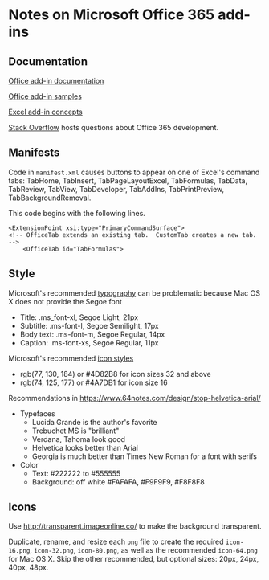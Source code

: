 # Notes on Microsoft Office 365 add-ins

## Documentation

[Office add-in documentation](https://docs.microsoft.com/office/dev/add-ins/overview/office-add-ins)

[Office add-in samples](https://github.com/officedev)

[Excel add-in concepts](https://docs.microsoft.com/en-us/office/dev/add-ins/excel/excel-add-ins-core-concepts)

[Stack Overflow](http://stackoverflow.com/questions/tagged/office-js+API) hosts questions about Office 365 development.

## Manifests

Code in `manifest.xml` causes buttons to appear on one of Excel's command tabs: TabHome, TabInsert, TabPageLayoutExcel, TabFormulas, TabData, TabReview, TabView, TabDeveloper, TabAddIns, TabPrintPreview, TabBackgroundRemoval.

This code begins with the following lines.

    <ExtensionPoint xsi:type="PrimaryCommandSurface">
    <!-- OfficeTab extends an existing tab.  CustomTab creates a new tab. -->
        <OfficeTab id="TabFormulas">

## Style

Microsoft's recommended [typography](https://docs.microsoft.com/en-us/office/dev/add-ins/design/add-in-typography) can be problematic because Mac OS X does not provide the Segoe font

- Title: .ms_font-xl, Segoe Light, 21px
- Subtitle: .ms-font-l, Segoe Semilight, 17px
- Body text: .ms-font-m, Segoe Regular, 14px
- Caption: .ms-font-xs, Segoe Regular, 11px

Microsoft's recommended [icon styles](https://docs.microsoft.com/en-us/office/dev/add-ins/design/add-in-icons-monoline)

- rgb(77, 130, 184) or #4D82B8 for icon sizes 32 and above
- rgb(74, 125, 177) or #4A7DB1 for icon size 16

Recommendations in <https://www.64notes.com/design/stop-helvetica-arial/>

- Typefaces
  - Lucida Grande is the author's favorite
  - Trebuchet MS is "brilliant"
  - Verdana, Tahoma look good
  - Helvetica looks better than Arial
  - Georgia is much better than Times New Roman for a font with serifs
- Color
  - Text: #222222 to #555555
  - Background: off white #FAFAFA, #F9F9F9, #F8F8F8

## Icons

Use <http://transparent.imageonline.co/> to make the background transparent.

Duplicate, rename, and resize each `png` file to create the required `icon-16.png`, `icon-32.png`, `icon-80.png`, as well as the recommended `icon-64.png` for Mac OS X.  Skip the other recommended, but optional sizes: 20px, 24px, 40px, 48px.
